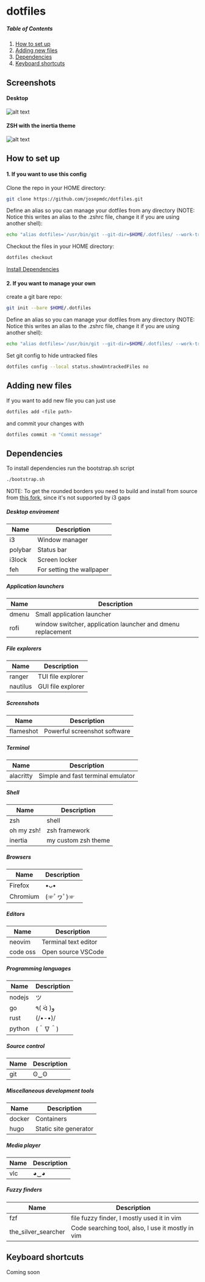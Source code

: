 # dotfiles

##### Table of Contents  
1. [How to set up](#setup)  
2. [Adding new files](#adding_files)  
3. [Dependencies](#dependencies)
4. [Keyboard shortcuts](#shortcuts)

## Screenshots

#### Desktop
![alt text](https://github.com/josepmdc/dotfiles/blob/master/screenshots/desktop.png?raw=true)

#### ZSH with the inertia theme
![alt text](https://github.com/josepmdc/dotfiles/blob/master/screenshots/shell.png?raw=true)

<a name="setup"/>

## How to set up

#### 1. If you want to use this config
Clone the repo in your HOME directory:
```bash
git clone https://github.com/josepmdc/dotfiles.git
```

Define an alias so you can manage your dotfiles from any directory (NOTE: Notice this writes an alias to the .zshrc file, change it if you are using another shell):
```bash
echo "alias dotfiles='/usr/bin/git --git-dir=$HOME/.dotfiles/ --work-tree=$HOME'" >> $HOME/.zshrc
```

Checkout the files in your HOME directory:
```bash
dotfiles checkout
```
[Install Dependencies](#dependencies)

#### 2. If you want to manage your own

create a git bare repo:
```bash
git init --bare $HOME/.dotfiles
```

Define an alias so you can manage your dotfiles from any directory (NOTE: Notice this writes an alias to the .zshrc file, change it if you are using another shell):
```bash
echo "alias dotfiles='/usr/bin/git --git-dir=$HOME/.dotfiles/ --work-tree=$HOME'" >> $HOME/.zshrc
```

Set git config to hide untracked files
```bash
dotfiles config --local status.showUntrackedFiles no
```

<a name="adding_files"/>

## Adding new files

If you want to add new file you can just use
```bash
dotfiles add <file path>
```
and commit your changes with 
```bash
dotfiles commit -m "Commit message"
```

<a name="dependencies"/>

## Dependencies

To install dependencies run the bootstrap.sh script
```bash
./bootstrap.sh
```
NOTE: To get the rounded borders you need to build and install from source from [this fork](https://github.com/josepmdc/i3), since it's not supported by i3 gaps

##### Desktop enviroment
| Name | Description |
|------|-------------|
| i3   | Window manager |
| polybar | Status bar  |
| i3lock | Screen locker |
| feh | For setting the wallpaper |

##### Application launchers
| Name | Description |
|------|-------------|
| dmenu | Small application launcher  | 
| rofi  | window switcher, application launcher and dmenu replacement |

##### File explorers
| Name | Description |
|------|-------------|
| ranger | TUI file explorer |
| nautilus| GUI file explorer |

##### Screenshots
| Name | Description |
|------|-------------|
| flameshot | Powerful screenshot software |

##### Terminal
| Name | Description |
|------|-------------|
| alacritty | Simple and fast terminal emulator | 

##### Shell
| Name | Description |
|------|-------------|
| zsh  |  shell |
| oh my zsh! | zsh framework |
| inertia | my custom zsh theme |

##### Browsers
| Name | Description |
|------|-------------|
| Firefox |  •ᴗ• |
| Chromium |  (☞ﾟヮﾟ)☞ |

##### Editors
| Name | Description |
|------|-------------|
| neovim | Terminal text editor |
| code oss | Open source VSCode |

##### Programming languages
| Name | Description |
|------|-------------|
| nodejs | ツ |
| go | ٩( ᐛ )و|
| rust | (/•-•)/ |
| python | (＾∇＾) |

##### Source control
| Name | Description |
|------|-------------|
| git | ʘ‿ʘ |

##### Miscellaneous development tools
| Name | Description |
|------|-------------|
| docker | Containers |
| hugo | Static site generator |

##### Media player
| Name | Description |
|------|-------------|
| vlc | ◕‿◕ |

##### Fuzzy finders
| Name | Description |
|------|-------------|
| fzf | file fuzzy finder, I mostly used it in vim |
| the_silver_searcher | Code searching tool, also, I use it mostly in vim |

<a name="shortcuts"/>

## Keyboard shortcuts

Coming soon
